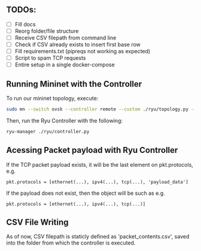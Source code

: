 ## TODOs:

- [ ] Fill docs
- [ ] Reorg folder/file structure
- [ ] Receive CSV filepath from command line
- [ ] Check if CSV already exists to insert first base row
- [ ] Fill requirements.txt (pipreqs not working as expected)
- [ ] Script to spam TCP requests
- [ ] Entire setup in a single docker-compose

## Running Mininet with the Controller

To run our mininet topology, execute: 

```bash
sudo mn --switch ovsk --controller remote --custom ./ryu/topology.py --topo tutorialTopology
```

Then, run the Ryu Controller with the following:

```bash
ryu-manager ./ryu/controller.py
```

## Acessing Packet payload with Ryu Controller

If the TCP packet payload exists, it will be the last element on pkt.protocols, e.g.
```
pkt.protocols = [ethernet(...), ipv4(...), tcp(...), 'payload_data']
```

If the payload does not exist, then the object will be such as e.g.
```
pkt.protocols = [ethernet(...), ipv4(...), tcp(...)]
```

## CSV File Writing

As of now, CSV filepath is staticly defined as 'packet_contents.csv', saved into the folder from which the controller is executed.
